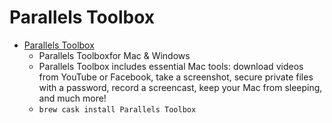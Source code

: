 # Parallels Toolbox
- [Parallels Toolbox](https://www.parallels.com/products/toolbox/)
  -  Parallels Toolboxfor Mac & Windows
  - Parallels Toolbox includes essential Mac tools: download videos from YouTube or Facebook, take a screenshot, secure private files with a password, record a screencast, keep your Mac from sleeping, and much more!
  - `brew cask install Parallels Toolbox`
